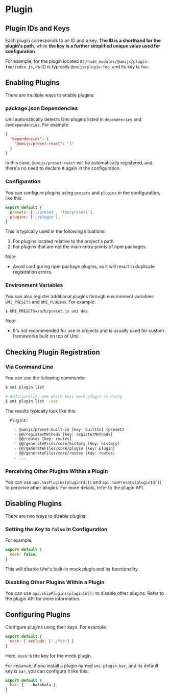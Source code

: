 # Plugin

## Plugin IDs and Keys

Each plugin corresponds to an ID and a key. **The ID is a shorthand for the plugin's path**, while **the key is a further simplified unique value used for configuration**.

For example, for the plugin located at `/node_modules/@umijs/plugin-foo/index.js`, its ID is typically `@umijs/plugin-foo`, and its key is `foo`.

## Enabling Plugins

There are multiple ways to enable plugins:

### package.json Dependencies

Umi automatically detects Umi plugins listed in `dependencies` and `devDependencies`. For example:

```json
{
  "dependencies": {
    "@umijs/preset-react": "1"
  }
}
```

In this case, `@umijs/preset-react` will be automatically registered, and there's no need to declare it again in the configuration.

### Configuration

You can configure plugins using `presets` and `plugins` in the configuration, like this:

```js
export default {
  presets: ['./preset', 'foo/presets'],
  plugins: ['./plugin'],
}
```

This is typically used in the following situations:

1. For plugins located relative to the project's path.
2. For plugins that are not the main entry points of npm packages.

Note:

- Avoid configuring npm package plugins, as it will result in duplicate registration errors.

### Environment Variables

You can also register additional plugins through environment variables `UMI_PRESETS` and `UMI_PLUGINS`. For example:

```bash
$ UMI_PRESETS=/a/b/preset.js umi dev
```

Note:

- It's not recommended for use in projects and is usually used for custom frameworks built on top of Umi.

## Checking Plugin Registration

### Via Command Line

You can use the following commands:

```bash
$ umi plugin list

# Additionally, see which keys each plugin is using
$ umi plugin list --key
```

The results typically look like this:

```bash
  Plugins:

    - @umijs/preset-built-in [key: builtIn] (preset)
    - @@/registerMethods [key: registerMethods]
    - @@/routes [key: routes]
    - @@/generateFiles/core/history [key: history]
    - @@/generateFiles/core/plugin [key: plugin]
    - @@/generateFiles/core/routes [key: routes]
    - ...
```

### Perceiving Other Plugins Within a Plugin

You can use `api.hasPlugins(pluginId[])` and `api.hasPresets(pluginId[])` to perceive other plugins. For more details, refer to the plugin API.

## Disabling Plugins

There are two ways to disable plugins:

### Setting the Key to `false` in Configuration

For example:

```js
export default {
  mock: false,
}
```

This will disable Umi's built-in mock plugin and its functionality.

### Disabling Other Plugins Within a Plugin

You can use `api.skipPlugins(pluginId[])` to disable other plugins. Refer to the plugin API for more information.

## Configuring Plugins

Configure plugins using their keys. For example:

```js
export default {
  mock: { exclude: ['./foo'] }
}
```

Here, `mock` is the key for the mock plugin.

For instance, if you install a plugin named `umi-plugin-bar`, and its default key is `bar`, you can configure it like this:

```js
export default {
  bar: { ...balabala },
}
```
